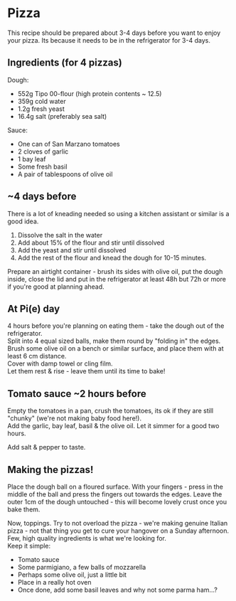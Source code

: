 # Pizza
This recipe should be prepared about 3-4 days before you want to enjoy your pizza. Its because it needs to be in the refrigerator for 3-4 days.

## Ingredients (for 4 pizzas)
Dough:  
* 552g Tipo 00-flour (high protein contents ~ 12.5)
* 359g cold water
* 1.2g fresh yeast
* 16.4g salt (preferably sea salt)

Sauce:  
* One can of San Marzano tomatoes 
* 2 cloves of garlic
* 1 bay leaf
* Some fresh basil
* A pair of tablespoons of olive oil

## ~4 days before
There is a lot of kneading needed so using a kitchen assistant or similar is a good idea.

1. Dissolve the salt in the water
2. Add about 15% of the flour and stir until dissolved
3. Add the yeast and stir until dissolved
4. Add the rest of the flour and knead the dough for 10-15 minutes.

Prepare an airtight container - brush its sides with olive oil, put the dough inside, close the lid and put in the refrigerator at least 48h but 72h or more if you're good at planning ahead.

## At Pi(e) day
4 hours before you're planning on eating them - take the dough out of the refrigerator.  
Split into 4 equal sized balls, make them round by "folding in" the edges.  
Brush some olive oil on a bench or similar surface, and place them with at least 6 cm distance.  
Cover with damp towel or cling film.  
Let them rest & rise - leave them until its time to bake!

## Tomato sauce ~2 hours before
Empty the tomatoes in a pan, crush the tomatoes, its ok if they are still "chunky" (we're not making baby food here!).  
Add the garlic, bay leaf, basil & the olive oil. Let it simmer for a good two hours.  

Add salt & pepper to taste.

## Making the pizzas!
Place the dough ball on a floured surface. With your fingers - press in the middle of the ball and press the fingers out towards the edges. Leave the outer 1cm of the dough untouched - this will become lovely crust once you bake them.

Now, toppings. Try to not overload the pizza - we're making genuine Italian pizza - not that thing you get to cure your hangover on a Sunday afternoon. Few, high quality ingredients is what we're looking for.  
Keep it simple:

* Tomato sauce
* Some parmigiano, a few balls of mozzarella
* Perhaps some olive oil, just a little bit
* Place in a really hot oven
* Once done, add some basil leaves and why not some parma ham...?
